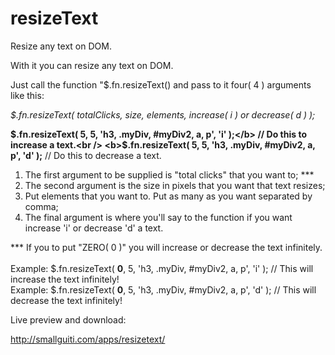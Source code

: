 # resizeText
Resize any text on DOM.

With it you can resize any text on DOM.

Just call the function "$.fn.resizeText() and pass to it four( 4 ) arguments like this:

<i>$.fn.resizeText( totalClicks, size, elements, increase( i ) or decrease( d ) );</i>

<b>$.fn.resizeText( 5, 5, 'h3, .myDiv, #myDiv2, a, p', 'i' );</b> // Do this to increase a text.<br />
<b>$.fn.resizeText( 5, 5, 'h3, .myDiv, #myDiv2, a, p', 'd' );</b> // Do this to decrease a text.

1) The first argument to be supplied is "total clicks" that you want to; *** <br />
2) The second argument is the size in pixels that you want that text resizes;<br />
3) Put elements that you want to. Put as many as you want separated by comma;<br />
4) The final argument is where you'll say to the function if you want increase 'i' or decrease 'd' a text.<br />

*** If you to put "ZERO( 0 )" you will increase or decrease the text infinitely.<br /><br />
 Example: $.fn.resizeText( <b>0</b>, 5, 'h3, .myDiv, #myDiv2, a, p', 'i' ); // This will increase the text infinitely!<br />
 Example: $.fn.resizeText( <b>0</b>, 5, 'h3, .myDiv, #myDiv2, a, p', 'd' ); // This will decrease the text infinitely!
 
 Live preview and download:
 
 http://smallguiti.com/apps/resizetext/
 
 
